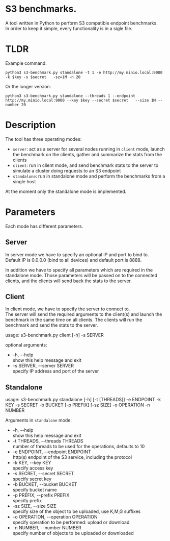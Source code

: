 # S3 benchmarks.

A tool written in Python to perform S3 compatible endpoint benchmarks.  
In order to keep it simple, every functionality is in a sigle file.

# TLDR

Example command:

```
python3 s3-benchmark.py standalone -t 1 -e http://my.minio.local:9000 -k $key -s $secret   -sz=1M -n 20
```

Or the longer version:

```
python3 s3-benchmark.py standalone --threads 1 --endpoint http://my.minio.local:9000 --key $key --secret $secret   --size 1M --number 20
```

# Description 

The tool has three operating modes:
- `server`: act as a server for several nodes running in `client` mode, launch the benchmark on the clients, gather and summarize the stats from the clients
- `client`: run in client mode, and send benchmark stats to the server to simulate a cluster doing requests to an S3 endpoint
- `standalone`: run in standalone mode and perform the benchmarks from a single host

At the moment only the standalone mode is implemented.

# Parameters

Each mode has different parameters.

## Server

In server mode we have to specify an optional IP and port to bind to.  
Default IP is 0.0.0.0 (bind to all devices) and default port is 8888.
  
In addition we have to specify all parameters which are required in the standalone mode. Those parameters will be passed on to the connected clients, and the clients will send back the stats to the server.

## Client

In client mode, we have to specify the server to connect to.  
The server will send the required arguments to the client(s) and launch the benchmark in the same time on all clients. The clients will run the benchmark and send the stats to the server.

usage: s3-benchmark.py client [-h] -s SERVER

optional arguments:
-  -h, --help  
   show this help message and exit
-  -s SERVER, --server SERVER  
   specify IP address and port of the server

## Standalone

usage: s3-benchmark.py standalone [-h] [-t [THREADS]] -e ENDPOINT -k KEY -s SECRET -b BUCKET [-p PREFIX] [-sz SIZE] -o OPERATION -n NUMBER

Arguments in `standalone` mode:
-  -h, --help  
    show this help message and exit
-  -t THREADS, --threads THREADS  
    number of threads to be used for the operations, defaults to 10
-  -e ENDPOINT, --endpoint ENDPOINT  
    http(s) endpoint of the S3 service, including the protocol
-  -k KEY, --key KEY  
    specify access key
-  -s SECRET, --secret SECRET  
    specify secret key
-  -b BUCKET, --bucket BUCKET  
    specify bucket name
-  -p PREFIX, --prefix PREFIX  
    specify prefix
-  -sz SIZE, --size SIZE  
    specify size of the object to be uploaded, use K,M,G suffixes
-  -o OPERATION, --operation OPERATION  
    specify operation to be performed: upload or download
-  -n NUMBER, --number NUMBER  
    specify number of objects to be uploaded or downloaded